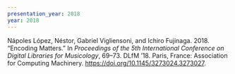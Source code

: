 ```yaml
---
presentation_year: 2018
year: 2018
---
```


Nápoles López, Néstor, Gabriel Vigliensoni, and Ichiro Fujinaga. 2018. “Encoding Matters.” In <i>Proceedings of the 5th International Conference on Digital Libraries for Musicology</i>, 69–73. DLfM ’18. Paris, France: Association for Computing Machinery. <a href="https://doi.org/10.1145/3273024.3273027">https://doi.org/10.1145/3273024.3273027</a>.